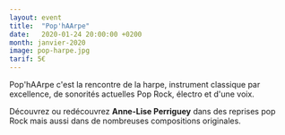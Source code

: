```yaml
---
layout: event
title:  "Pop'hAArpe"
date:   2020-01-24 20:00:00 +0200
month: janvier-2020
image: pop-harpe.jpg
tarif: 5€
---
```


Pop'hAArpe c'est la rencontre de la harpe, instrument classique par excellence, de sonorités actuelles Pop Rock, électro et d'une voix.

Découvrez ou redécouvrez **Anne-Lise Perriguey** dans des reprises pop Rock mais aussi dans de nombreuses compositions originales.
